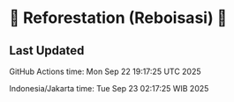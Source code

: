 
# 🌳 Reforestation (Reboisasi) 🌲

## Last Updated

GitHub Actions time: Mon Sep 22 19:17:25 UTC 2025

Indonesia/Jakarta time: Tue Sep 23 02:17:25 WIB 2025
